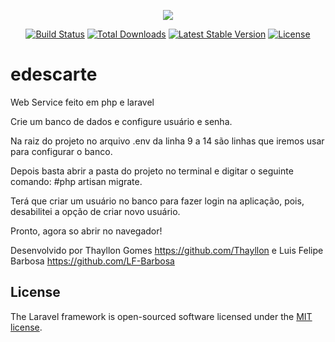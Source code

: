 <p align="center"><img src="https://laravel.com/assets/img/components/logo-laravel.svg"></p>

<p align="center">
<a href="https://travis-ci.org/laravel/framework"><img src="https://travis-ci.org/laravel/framework.svg" alt="Build Status"></a>
<a href="https://packagist.org/packages/laravel/framework"><img src="https://poser.pugx.org/laravel/framework/d/total.svg" alt="Total Downloads"></a>
<a href="https://packagist.org/packages/laravel/framework"><img src="https://poser.pugx.org/laravel/framework/v/stable.svg" alt="Latest Stable Version"></a>
<a href="https://packagist.org/packages/laravel/framework"><img src="https://poser.pugx.org/laravel/framework/license.svg" alt="License"></a>
</p>

# edescarte
Web Service feito em php e laravel

Crie um banco de dados e configure usuário e senha. 

Na raiz do projeto no arquivo .env da linha 9 a 14 são linhas que iremos usar para configurar o banco.

Depois basta abrir a pasta do projeto no terminal e digitar o seguinte comando: #php artisan migrate.

Terá que criar um usuário no banco para fazer login na aplicação, pois, desabilitei a opção de criar novo usuário.

Pronto, agora so abrir no navegador!

Desenvolvido por Thayllon Gomes https://github.com/Thayllon e Luis Felipe Barbosa https://github.com/LF-Barbosa


## License

The Laravel framework is open-sourced software licensed under the [MIT license](https://opensource.org/licenses/MIT).
